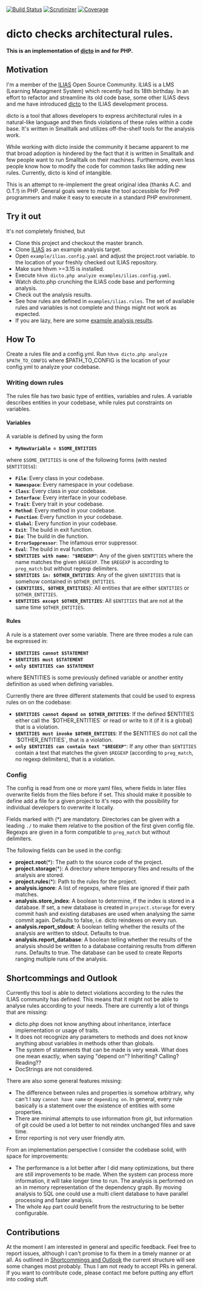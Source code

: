 [![Build Status](https://travis-ci.org/lechimp-p/dicto.php.svg?branch=master)](https://travis-ci.org/lechimp-p/dicto.php)
[![Scrutinizer](https://scrutinizer-ci.com/g/lechimp-p/dicto.php/badges/quality-score.png?b=master)](https://scrutinizer-ci.com/g/lechimp-p/dicto.php)
[![Coverage](https://scrutinizer-ci.com/g/lechimp-p/dicto.php/badges/coverage.png?b=master)](https://scrutinizer-ci.com/g/lechimp-p/dicto.php)

# dicto checks architectural rules.

**This is an implementation of [dicto](http://scg.unibe.ch/dicto) in and for PHP.**

## Motivation

I'm a member of the [ILIAS](http://www.ilias.de) Open Source Community. ILIAS is
a LMS (Learning Managment System) which recently had its 18th birthday. In an
effort to refactor and streamline its old code base, some other ILIAS devs and
me have introduced [dicto](http://scg.unibe.ch/dicto) to the ILIAS development process.

dicto is a tool that allows developers to express architectural rules in a
natural-like language and then finds violations of these rules within a code base.
It's written in Smalltalk and utilizes off-the-shelf tools for the analysis work.

While working with dicto inside the community it became apparent to me that broad
adoption is hindered by the fact that it is written in Smalltalk and few people
want to run Smalltalk on their machines. Furthermore, even less people know how
to modify the code for common tasks like adding new rules. Currently, dicto is
kind of intangible.

This is an attempt to re-implement the great original idea (thanks A.C. and O.T.!)
in PHP. General goals were to make the tool accessible for PHP programmers and
make it easy to execute in a standard PHP environment.

## Try it out

It's not completely finished, but

* Clone this project and checkout the master branch.
* Clone [ILIAS](https://github.com/ILIAS-eLearning/ILIAS) as an example
  analysis target.
* Open `example/ilias.config.yaml` and adjust the project.root variable.
  to the location of your freshly checked out ILIAS repository.
* Make sure hhvm >=3.15 is installed.
* Execute `hhvm dicto.php analyze examples/ilias.config.yaml`.
* Watch dicto.php crunching the ILIAS code base and performing analysis.
* Check out the analysis results.
* See how rules are defined in `examples/ilias.rules`. The set of available rules
  and variables is not complete and things might not work as expected.
* If you are lazy, here are some [example analysis results](https://gist.github.com/lechimp-p/1e62ce404adc34491db53b78eb69962b).

## How To

Create a rules file and a config.yml. Run `hhvm dicto.php analyze $PATH_TO_CONFIG` where
$PATH_TO_CONFIG is the location of your config.yml to analyze your codebase.

### Writing down rules

The rules file has two basic type of entities, variables and rules. A variable
describes entities in your codebase, while rules put constraints on variables.

#### Variables

A variable is defined by using the form

* **`MyNewVariable = $SOME_ENTITIES`**

where `$SOME_ENTITIES` is one of the following forms (with nested `$ENTITIES`s):

* **`File`**: Every class in your codebase.
* **`Namespace`**: Every namespace in your codebase.
* **`Class`**: Every class in your codebase.
* **`Interface`**: Every interface in your codebase.
* **`Trait`**: Every trait in your codebase.
* **`Method`**: Every method in your codebase.
* **`Function`**: Every function in your codebase.
* **`Global`**: Every function in your codebase.
* **`Exit`**: The build in exit function.
* **`Die`**: The build in die function.
* **`ErrorSuppressor`**: The infamous error suppressor.
* **`Eval`**: The build in eval function.
* **`$ENTITIES with name: "$REGEXP"`**: Any of the given `$ENTITIES` where the name
  matches the given `$REGEXP`. The `$REGEXP` is according to `preg_match` but without
  regexp delimiters.
* **`$ENTITIES in: $OTHER_ENTITIES`**: Any of the given `$ENTITIES` that is somehow
  contained in `$OTHER_ENTITIES`.
* **`{$ENTITIES, $OTHER_ENTITIES}`**: All entities that are either `$ENTITIES` or
  `$OTHER_ENTITIES`.
* **`$ENTITIES except $OTHER_ENTITIES`**: All `$ENTITIES` that are not at the same
  time `$OTHER_ENTITIES`.

#### Rules

A rule is a statement over some variable. There are three modes a rule can be
expressed in:

* **`$ENTITIES cannot $STATEMENT`**
* **`$ENTITIES must $STATEMENT`**
* **`only $ENTITIES can $STATEMENT`**

where $ENTITIES is some previously defined variable or another entity definition
as used when defining variables.

Currently there are three different statements that could be used to express
rules on on the codebase:

* **`$ENTITIES cannot depend on $OTHER_ENTITIES`**: If the defined $ENTITIES either
  call the `$OTHER_ENTITIES` or read or write to it (if it is a global) that is
  a violation.
* **`$ENTITIES must invoke $OTHER_ENTITIES`**: If the $ENTITIES do not call the
  `$OTHER_ENTITIES`, that is a violation.
* **`only $ENTITIES can contain text "$REGEXP"`**: If any other than `$ENTITIES`
  contain a text that matches the given `$REGEXP` (according to `preg_match`,
  no regexp delimiters), that is a violation.


### Config

The config is read from one or more yaml files, where fields in later files
overwrite fields from the files before if set. This should make it possible
to define add a file for a given project to it's repo with the possibility
for individual developers to overwrite it locally.

Fields marked with (\*) are mandatory. Directories can be given with a
leading `./` to make them relative to the position of the first given config
file. Regexps are given in a form compatible to `preg_match` but without
delimiters.

The following fields can be used in the config:

* **project.root**(\*): The path to the source code of the project.
* **project.storage**(\*): A directory where temporary files and results of the
  analysis are stored.
* **project.rules**(\*): Path to the rules for the project.
* **analysis.ignore**: A list of regexps, where files are ignored if their path
  matches.
* **analysis.store_index**: A boolean to determine, if the index is stored in
  a database. If set, a new database is created in `project.storage` for every
  commit hash and existing databases are used when analysing the same commit
  again. Defaults to false, i.e. dicto reindexes on every run.
* **analysis.report_stdout**: A boolean telling whether the results of the
  analysis are written to stdout. Defaults to true.
* **analysis.report_database**: A boolean telling whether the results of the
  analysis should be written to a database containing results from differen
  runs. Defaults to true. The database can be used to create Reports ranging
  multiple runs of the analysis.

## Shortcommings and Outlook

Currently this tool is able to detect violations according to the rules the
ILIAS community has defined. This means that it might not be able to analyse
rules according to your needs. There are currently a lot of things that are
missing:

* dicto.php does not know anything about inheritance, interface implementation
  or usage of traits.
* It does not recognize any parameters to methods and does not know anything
  about variables in methods other than globals.
* The system of statements that can be made is very weak. What does one mean
  exactly, when saying "depend on"? Inheriting? Calling? Reading??
* DocStrings are not considered.

There are also some general features missing:

* The difference between rules and properties is somehow arbitrary, why can't
  I say `cannot have name` or `depending on`. In general, every rule basically
  is a statement over the existence of entities with some properties.
* There are minimal attempts to use information from git, but information of
  git could be used a lot better to not reindex unchanged files and save time.
* Error reporting is not very user friendly atm.

From an implementation perspective I consider the codebase solid, with space
for improvements:

* The performance is a lot better after I did many optimizations, but there
  are still improvements to be made. When the system can process more information,
  it will take longer time to run. The analysis is performed on an in memory
  representation of the dependency graph. By moving analysis to SQL one could
  use a multi client database to have parallel processing and faster analysis.
* The whole `App` part could benefit from the restructuring to be better configurable.

## Contributions

At the moment I am interested in general and specific feedback. Feel free to
report issues, although I can't promise to fix them in a timely manner or at all.
As outlined in [Shortcommings and Outlook](#shortcommings-and-outlook) the
current structure will see some changes most probably. Thus I am not ready to
accept PRs in general. If you want to contribute code, please contact me before
putting any effort into coding stuff.

